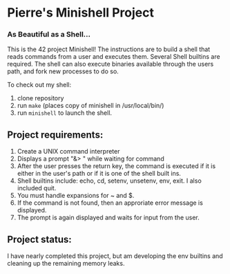 
# Pierre's Minishell Project

### As Beautiful as a Shell...

This is the 42 project Minishell! The instructions are to build a shell that reads commands from a user and executes them. Several Shell builtins are required. The shell can also execute binaries available through the users path, and fork new processes to do so.

To check out my shell:

1. clone repository
2. run `make` (places copy of minishell in /usr/local/bin/)
3. run `minishell` to launch the shell.

## Project requirements:

1. Create a UNIX command interpreter
2. Displays a prompt "&> " while waiting for command
3. After the user presses the return key, the command is executed if it is either in the user's path or if it is one of the shell built ins.
4. Shell builtins include: echo, cd, setenv, unsetenv, env, exit. I also included quit.
5. You must handle expansions for ~ and $.
6. If the command is not found, then an approriate error message is displayed.
7. The prompt is again displayed and waits for input from the user.

## Project status:

I have nearly completed this project, but am developing the env builtins and cleaning up the remaining memory leaks. 
